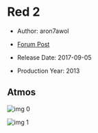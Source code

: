 # Red 2

* Author: aron7awol

* [Forum Post](https://www.avsforum.com/threads/bass-eq-for-filtered-movies.2995212/post-58239770)

* Release Date: 2017-09-05
* Production Year: 2013

## Atmos

![img 0](https://i.imgur.com/D2T2mke.jpg)

![img 1](https://i.imgur.com/lrcRu7n.jpg)

